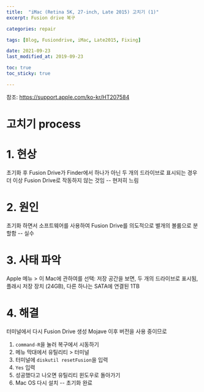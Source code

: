 ```yaml
---
title:  "iMac (Retina 5K, 27-inch, Late 2015) 고치기 (1)"
excerpt: Fusion drive 복구

categories: repair

tags: [Blog, Fusiondrive, iMac, Late2015, Fixing]

date: 2021-09-23
last_modified_at: 2019-09-23

toc: true
toc_sticky: true

---
```


참조: <https://support.apple.com/ko-kr/HT207584>

# 고치기 process

# 1. 현상

초기화 후 Fusion Drive가 Finder에서 하나가 아닌 두 개의 드라이브로 표시되는 경우 더 이상 Fusion Drive로 작동하지 않는 것임 -- 현저히 느림

# 2. 원인

초기화 하면서 소프트웨어를 사용하여 Fusion Drive를 의도적으로 별개의 볼륨으로 분할함 -- 실수

# 3. 사태 파악

Apple 메뉴 > 이 Mac에 관하여를 선택: 저장 공간을 보면,
두 개의 드라이브로 표시됨, 플래시 저장 장치 (24GB), 다른 하나는 SATA에 연결된 1TB

# 4. 해결

터미널에서 다시 Fusion Drive 생성
Mojave 이후 버전을 사용 중이므로

1.  `command-R`을 눌러 복구에서 시동하기
2.  메뉴 막대에서 유틸리티 > 터미널
3.  터미널에 `diskutil resetFusion`을 입력
4.  `Yes` 입력
5.  성공했다고 나오면 유틸리티 윈도우로 돌아가기
6.  Mac OS 다시 설치 -- 초기화 완료
